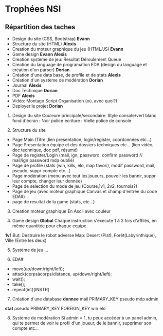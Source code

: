 # Trophées NSI
## Répartition des taches
- Design du site (CSS, Bootstrap) **Evann**
- Structure du site (HTML) **Alexis**
- Creation du moteur graphique du jeu (HTML/JS) **Evann**
- Game design **Evann Alexis**
- Creation système de jeu:
    Resultat
    Déroulement
    Queue
- Creation du language de programation EDA (design du language et création d'un parser) **Dorian**
- Création d'une data base, de profile et de stats **Alexis**
- Création d'un système de modération **Dorian**
- Journal **Alexis**
- Doc Technique **Dorian**
- PDF **Alexis**
- Vidéo:
    Montage
    Script
    Organisation (où, avec quoi?)
- Deployer le projet **Dorian**

1) Design du site
Couleure principale/secondaire: Style console/vert blanc
fond d'écran : Noir
police ecriture : Vielle police de console

2) Structure du site
- Page Main (Titre ,lien presentation, login/register, coordonnées etc...)
- Page Presentation équipe et des dossiers techniques etc... (lien vidéo, doc technique, doc pdf, résumé)
- Page de register/Login (mail, ign, password, confirm password // mail/ign password mdp oublié)
- Page de profile (stats (win, kills, elo, map favori), modif password, mail, pseudo, suppr compte etc...)
- Page modération (menu avec tout les joueurs, pouvoir les bannir, suppr leur compte, changer leur donnée)
- Page de selection du mode de jeu (Course,1v1, 2v2, tournois?)
- Page de jeu (avec moteur graphique Canvas et champ d'entrée du code EDA#)
- page de resultat de la game (stats, etc...)

3) Creation moteur graphique
En Ascii avec couleur

4) Game design
**Global**
Chaque instruction s'execute 1 à 3 fois d'affilés, en même quantitée pour chaque equipe.

**1v1**
But: Destruire le robot adverse
Map: Desert (Plat), Forêt(Labyrinthique), Ville (Entre les deux)

5) Système de jeu
...

6) EDA#
- move(up/down/right/left);
- attack(corpsàcorps/distance, up/down/right/left);
- wait();
- take();
- repeat(int){INSTR}

7) Création d'une database
**donnee**
mail PRIMARY_KEY
pseudo
mdp
admin

**stat**
pseudo PRIMARY_KEY FOREIGN_KEY
win
elo

8) Système de modération
Si admin = 1, tu peux accéder à un panel admin, qui te permet de voir le profil d'un joueur, de le bannir, supprimer son compte etc...